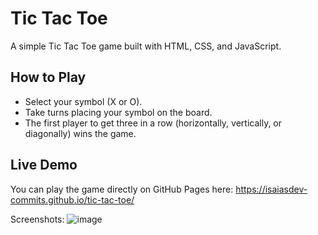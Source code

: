 # Tic Tac Toe

A simple Tic Tac Toe game built with HTML, CSS, and JavaScript.

## How to Play

- Select your symbol (X or O).
- Take turns placing your symbol on the board.
- The first player to get three in a row (horizontally, vertically, or diagonally) wins the game.

## Live Demo

You can play the game directly on GitHub Pages here:
https://isaiasdev-commits.github.io/tic-tac-toe/

Screenshots:
![image](https://github.com/user-attachments/assets/44069d45-2ed2-43f1-a011-40e8bb74c4fb)
